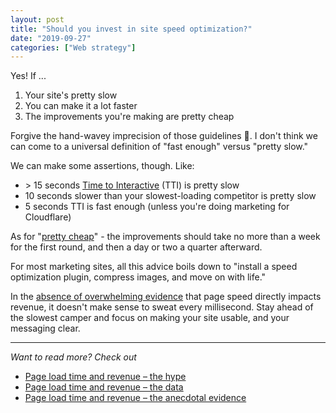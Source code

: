 ```yaml
---
layout: post
title: "Should you invest in site speed optimization?"
date: "2019-09-27"
categories: ["Web strategy"]
---
```


Yes! If ...

1. Your site's pretty slow
2. You can make it a lot faster
3. The improvements you're making are pretty cheap

Forgive the hand-wavey imprecision of those guidelines 🙏. I don't think we can come to a universal definition of "fast enough" versus "pretty slow."

We can make some assertions, though. Like:

- \> 15 seconds [Time to Interactive](https://developers.google.com/web/tools/lighthouse/audits/time-to-interactive) (TTI) is pretty slow
- 10 seconds slower than your slowest-loading competitor is pretty slow
- 5 seconds TTI is fast enough (unless you're doing marketing for Cloudflare)

As for "[pretty cheap](https://briandavidhall.com/page-load-time-and-revenue-the-data/)" - the improvements should take no more than a week for the first round, and then a day or two a quarter afterward.

For most marketing sites, all this advice boils down to "install a speed optimization plugin, compress images, and move on with life."

In the [absence of overwhelming evidence](http://briandavidhall.com/page-load-time-and-revenue-the-data/) that page speed directly impacts revenue, it doesn't make sense to sweat every millisecond. Stay ahead of the slowest camper and focus on making your site usable, and your messaging clear.

* * *

_Want to read more? Check out_

- [Page load time and revenue – the hype](http://briandavidhall.com/page-load-time-and-revenue-the-hype/)
- [Page load time and revenue – the data](http://briandavidhall.com/page-load-time-and-revenue-the-data/)
- [Page load time and revenue – the anecdotal evidence](http://briandavidhall.com/page-load-time-and-revenue-the-anecdotal-evidence/)

